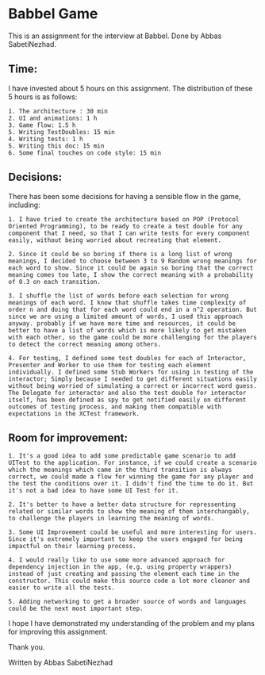 #  Babbel Game

This is an assignment for the interview at Babbel. Done by Abbas SabetiNezhad.

## Time:

I have invested about 5 hours on this assignment. The distribution of these 5 hours is as follows:

    1. The architecture : 30 min
    2. UI and animations: 1 h
    3. Game flow: 1.5 h
    5. Writing TestDoubles: 15 min
    4. Writing tests: 1 h
    5. Writing this doc: 15 min
    6. Some final touches on code style: 15 min

## Decisions:

There has been some decisions for having a sensible flow in the game, including:

    1. I have tried to create the architecture based on POP (Protocol Oriented Programming), to be ready to create a test double for any component that I need, so that I can write tests for every component easily, without being worried about recreating that element.

    2. Since it could be so boring if there is a long list of wrong meanings, I decided to choose between 3 to 9 Random wrong meanings for each word to show. Since it could be again so boring that the correct meaning comes too late, I show the correct meaning with a probability of 0.3 on each transition.
    
    3. I shuffle the list of words before each selection for wrong meanings of each word. I know that shuffle takes time complexity of order n and doing that for each word could end in a n^2 operation. But since we are using a limited amount of words, I used this approach anyway. probably if we have more time and resources, it could be better to have a list of words which is more likely to get mistaken with each other, so the game could be more challenging for the players to detect the correct meaning among others.
    
    4. For testing, I defined some test doubles for each of Interactor, Presenter and Worker to use them for testing each element individually. I defined some Stub Workers for using in testing of the interactor; Simply because I needed to get different situations easily without being worried of simulating a correct or incorrect word guess. The Delegate for interactor and also the test double for interactor itself, has been defined as spy to get notified easily on different outcomes of testing process, and making them compatible with expectations in the XCTest framework.

## Room for improvement:

    1. It's a good idea to add some predictable game scenario to add UITest to the application. For instance, if we could create a scenario which the meanings which came in the third transition is always correct, we could made a flow for winning the game for any player and the test the conditions over it. I didn't find the time to do it. But it's not a bad idea to have some UI Test for it.
    
    2. It's better to have a better data structure for repressenting related or similar words to show the meaning of them interchangably, to challenge the players in learning the meaning of words.
    
    3. Some UI Improvement could be useful and more interesting for users. Since it's extremely important to keep the users engaged for being impactful on their learning process.
    
    4. I would really like to use some more advanced approach for dependency injection in the app, (e.g. using property wrappers) instead of just creating and passing the element each time in the constructor. This could make this source code a lot more cleaner and easier to write all the tests.
    
    5. Adding networking to get a broader source of words and languages could be the next most important step.
    
    

I hope I have demonstrated my understanding of the problem and my plans for improving this assignment.

Thank you.

Written by Abbas SabetiNezhad
